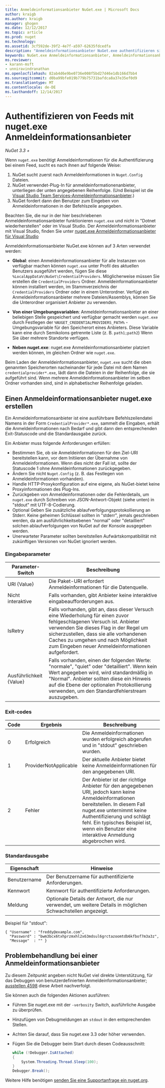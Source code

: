 ```yaml
---
title: Anmeldeinformationsanbieter NuGet.exe | Microsoft Docs
author: kraigb
ms.author: kraigb
manager: ghogen
ms.date: 12/12/2017
ms.topic: article
ms.prod: nuget
ms.technology: 
ms.assetid: 3cf592de-39f2-4e7f-a597-62635fdcedfa
description: "Anmeldeinformationsanbieter NuGet.exe authentifizieren sich mit einem Feed und werden als ausführbare Befehlszeilendateien, die bestimmte Konventionen implementiert."
keywords: NuGet.exe Anmeldeinformationsanbieter, Anmeldeinformationsanbieter-API authentifizieren sich mit dem Feed, authentifizieren sich mit der Galerie
ms.reviewer:
- karann-msft
- unniravindranathan
ms.openlocfilehash: 82ab4d6e9be0736e008f5bd27d46e1db166d7bb4
ms.sourcegitcommit: d0ba99bfe019b779b75731bafdca8a37e35ef0d9
ms.translationtype: MT
ms.contentlocale: de-DE
ms.lasthandoff: 12/14/2017
---
```

# <a name="authenticating-feeds-with-nugetexe-credential-providers"></a>Authentifizieren von Feeds mit nuget.exe Anmeldeinformationsanbieter

*NuGet 3.3 +*

Wenn `nuget.exe` benötigt Anmeldeinformationen für die Authentifizierung bei einem Feed, sucht es nach ihnen auf folgende Weise:

1. NuGet sucht zuerst nach Anmeldeinformationen in `Nuget.Config` Dateien.
1. NuGet verwendet-Plug-In für anmeldeinformationenanbieter, unterliegen der unten angegebenen Reihenfolge. (Und Beispiel ist die [Visual Studio Team Services-Anmeldeinformationsanbieter](https://www.visualstudio.com/docs/package/get-started/nuget/auth#vsts-credential-provider).)
1. NuGet fordert dann den Benutzer zum Eingeben von Anmeldeinformationen in der Befehlszeile angegeben.

Beachten Sie, die nur in der hier beschriebenen Anmeldeinformationsanbieter funktionieren `nuget.exe` und nicht in "Dotnet wiederherstellen" oder im Visual Studio. Der Anmeldeinformationsanbieter mit Visual Studio, finden Sie unter [nuget.exe Anmeldeinformationsanbieter für Visual Studio](nuget-credential-providers-for-visual-studio.md)

Anmeldeinformationsanbieter NuGet.exe können auf 3 Arten verwendet werden:

- **Global**: einen Anmeldeinformationsanbieter für alle Instanzen von verfügbar machen können `nuget.exe` unter Profil des aktuellen Benutzers ausgeführt werden, fügen Sie diese `%LocalAppData%\NuGet\CredentialProviders`. Möglicherweise müssen Sie erstellen die `CredentialProviders` Ordner. Anmeldeinformationsanbieter können installiert werden, im Stammverzeichnis der `CredentialProviders` Ordner oder in einem Unterordner. Verfügt ein Anmeldeinformationsanbieter mehrere Dateien/Assemblys, können Sie die Unterordner organisiert Anbieter zu verwenden.

- **Von einer Umgebungsvariablen**: Anmeldeinformationsanbieter an einer beliebigen Stelle gespeichert und verfügbar gemacht werden `nuget.exe` durch Festlegen der `%NUGET_CREDENTIALPROVIDERS_PATH%` -Umgebungsvariable für den Speicherort eines Anbieters. Diese Variable kann eine durch Semikolons getrennte Liste (z. B. `path1;path2`) Wenn Sie über mehrere Standorte verfügen.

- **Neben nuget.exe**: nuget.exe Anmeldeinformationsanbieter platziert werden können, im gleichen Ordner wie `nuget.exe`.

Beim Laden der Anmeldeinformationsanbieter, `nuget.exe` sucht die oben genannten Speicherorten nacheinander für jede Datei mit dem Namen `credentialprovider*.exe`, lädt dann die Dateien in der Reihenfolge, die sie aufgeführt sind. Wenn mehrere Anmeldeinformationsanbieter im selben Ordner vorhanden sind, sind in alphabetischer Reihenfolge geladen.

## <a name="creating-a-nugetexe-credential-provider"></a>Einen Anmeldeinformationsanbieter nuget.exe erstellen

Ein Anmeldeinformationsanbieter ist eine ausführbare Befehlszeilendatei Namens in der Form `CredentialProvider*.exe`, sammelt die Eingaben, erhält die Anmeldeinformationen nach Bedarf und gibt dann den entsprechenden Exit-Statuscode und die Standardausgabe zurück.

Ein Anbieter muss folgende Anforderungen erfüllen:

- Bestimmen Sie, ob sie Anmeldeinformationen für den Ziel-URI bereitstellen kann, vor dem Initiieren der Übernahme von Anmeldeinformationen. Wenn dies nicht der Fall ist, sollte der Statuscode 1 ohne Anmeldeinformationen zurückgegeben.
- Ändern Sie nicht `Nuget.Config` (z. B. das Festlegen von Anmeldeinformationen vorhanden).
- Handle HTTP-Proxykonfiguration auf eine eigene, als NuGet-bietet keine Proxyinformationen des Plug-Ins.
- Zurückgeben von Anmeldeinformationen oder die Fehlerdetails, um `nuget.exe` durch Schreiben von JSON-Antwort-Objekt (siehe unten) in "stdout" mit UTF-8-Codierung.
- Optional Geben Sie zusätzliche ablaufverfolgungsprotokollierung an Stderr. Keine geheimen Schlüssel sollten in "stderr", jemals geschrieben werden, da am ausführlichkeitsebenen "normal" oder "detailliert" solchen ablaufverfolgungen von NuGet auf der Konsole ausgegeben werden.
- Unerwarteter Parameter sollten bereitstellen Aufwärtskompatibilität mit zukünftigen Versionen von NuGet ignoriert werden.

### <a name="input-parameters"></a>Eingabeparameter

| Parameter-Switch |Beschreibung|
|----------------|-----------|
| URI {Value} | Die Paket-URI erfordert Anmeldeinformationen für die Datenquelle.|
| Nicht interaktive | Falls vorhanden, gibt Anbieter keine interaktive eingabeaufforderungen aus. |
| IsRetry | Falls vorhanden, gibt an, dass dieser Versuch eine Wiederholung für einen zuvor fehlgeschlagenen Versuch ist. Anbieter verwenden Sie dieses Flag in der Regel um sicherzustellen, dass sie alle vorhandenen Caches zu umgehen und nach Möglichkeit zum Eingeben neuer Anmeldeinformationen aufgefordert.|
| Ausführlichkeit {Value} | Falls vorhanden, einen der folgenden Werte: "normale", "quiet" oder "detailliert". Wenn kein Wert angegeben wird, wird standardmäßig in "Normal". Anbieter sollten diese ein Hinweis auf die Ebene der optionalen Protokollierung verwenden, um den Standardfehlerstream auszugeben. |

### <a name="exit-codes"></a>Exit-codes

| Code |Ergebnis | Beschreibung |
|----------------|-----------|-----------|
| 0 | Erfolgreich | Die Anmeldeinformationen wurden erfolgreich abgerufen und in "stdout" geschrieben wurden.|
| 1 | ProviderNotApplicable | Der aktuelle Anbieter bietet keine Anmeldeinformationen für den angegebenen URI.|
| 2 | Fehler | Der Anbieter ist der richtige Anbieter für den angegebenen URI, jedoch kann keine Anmeldeinformationen bereitstellen. In diesem Fall nuget.exe unternimmt keine Authentifizierung und schlägt fehl. Ein typisches Beispiel ist, wenn ein Benutzer eine interaktive Anmeldung abgebrochen wird. |

### <a name="standard-output"></a>Standardausgabe

| Eigenschaft |Hinweise|
|----------------|-----------|
| Benutzername | Der Benutzername für authentifizierte Anforderungen.|
| Kennwort | Kennwort für authentifizierte Anforderungen.|
| Meldung | Optionale Details der Antwort, die nur verwendet, um weitere Details in möglichen Schwachstellen angezeigt. |

Beispiel für "stdout":

    { "Username" : "freddy@example.com",
      "Password" : "bwm3bcx6txhprzmxhl2x63mdsul6grctazoomtdb6kfbof7m3a3z",
      "Message"  : "" }

## <a name="troubleshooting-a-credential-provider"></a>Problembehandlung bei einer Anmeldeinformationsanbieter

Zu diesem Zeitpunkt angeben nicht NuGet viel direkte Unterstützung, für das Debuggen von benutzerdefinierten Anmeldeinformationsanbieter; [ausstellen 4598](https://github.com/NuGet/Home/issues/4598) diese Arbeit nachverfolgt.

Sie können auch die folgenden Aktionen ausführen:

- Führen Sie nuget.exe mit der `-verbosity` Switch, ausführliche Ausgabe zu überprüfen.
- Hinzufügen von Debugmeldungen an `stdout` in den entsprechenden Stellen.
- Achten Sie darauf, dass Sie nuget.exe 3.3 oder höher verwenden.
- Fügen Sie die Debugger beim Start durch diesen Codeausschnitt:

    ```cs
    while (!Debugger.IsAttached)
    {
        System.Threading.Thread.Sleep(100);
    }
    Debugger.Break();
    ```

Weitere Hilfe benötigen [senden Sie eine Supportanfrage ein nuget.org](https://www.nuget.org/policies/Contact).
